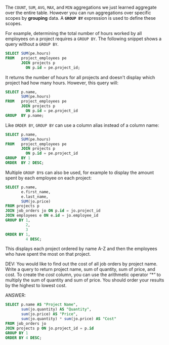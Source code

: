 The `COUNT`, `SUM`, `AVG`, `MAX`, and `MIN` aggregations we just learned aggregate over the entire table. However you can run aggregations over specific scopes by **grouping** data. A **`GROUP BY`** expression is used to define these scopes.

For example, determining the total number of hours worked by all employees on a project requires a `GROUP BY`. The following snippet shows a query without a `GROUP BY`. 

```sql
SELECT SUM(pe.hours)
FROM   project_employees pe
       JOIN projects p
         ON p.id = pe.project_id; 
```

It returns the number of hours for all projects and doesn't display which project had how many hours. However, this query will:

```sql
SELECT p.name,
       SUM(pe.hours)
FROM   project_employees pe
       JOIN projects p
         ON p.id = pe.project_id
GROUP  BY p.name; 
```

Like `ORDER BY`, `GROUP BY` can use a column alias instead of a column name:

```sql
SELECT p.name,
       SUM(pe.hours)
FROM   project_employees pe
       JOIN projects p
         ON p.id = pe.project_id
GROUP  BY 1
ORDER  BY 2 DESC; 
```

Multiple `GROUP BY`s can also be used, for example to display the amount spent by each employee on each project:

```sql
SELECT p.name,
       e.first_name,
       e.last_name,
       SUM(jo.price)
FROM projects p
JOIN job_orders jo ON p.id = jo.project_id
JOIN employees e ON e.id = jo.employee_id
GROUP BY 1,
         2,
         3
ORDER BY 1,
         4 DESC;
```

This displays each project ordered by name A-Z and then the employees who have spent the most on that project.

DEV: You would like to find out the cost of all job orders by project name. Write a query to return project name, sum of quantity, sum of price, and cost. To create the *cost* column, you can use the arithmetic operator “*“ to multiply the sum of quantity and sum of price. You should order your results by the highest to lowest cost.

ANSWER: 

```sql
SELECT p.name AS "Project Name", 
       sum(jo.quantity) AS "Quantity",
       sum(jo.price) AS "Price",
       sum(jo.quantity) * sum(jo.price) AS "Cost"
FROM job_orders jo
JOIN projects p ON jo.project_id = p.id
GROUP BY 1
ORDER BY 4 DESC;
```
